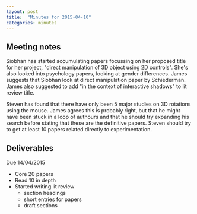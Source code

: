 ```yaml
---
layout: post
title:  "Minutes for 2015-04-10"
categories: minutes
---
```


## Meeting notes

Siobhan has started accumulating papers focussing on her proposed title for her project,
"direct manipulation of 3D object using 2D controls". She's also looked into psychology
papers, looking at gender differences. James suggests that Siobhan look at direct
manipulation paper by Schiederman. James also suggested to add "in the context of
interactive shadows" to lit review title. 

Steven has found that there have only been 5 major studies on 3D rotations using the
mouse. James agrees this is probably right, but that he might have been stuck in a loop of
authours and that he should try expanding his search before stating that these are the
definitive papers. Steven should try to get at least 10 papers related directly to
experimentation. 

## Deliverables
Due 14/04/2015

- Core 20 papers
- Read 10 in depth
- Started writing lit review
    - section headings
    - short entries for papers
    - draft sections
